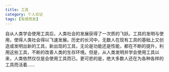 ```yaml
---
title: 工具
category: 个人日记
tags: [有感而发]
---
```


自从人类学会使用工具后，人类社会的发展获得了一次质的飞跃。工具的发明与使用，使得人类社会得以飞速发展。历史的长河中，无数人在现有工具的基础上又创造或发明出新的工具，新出现的工具，无论是功能还是性能，都在不断的提升，利用这些工具，不断的改善人类的生存环境。但是，从人类发明并学会使用工具以来，人类依然仅仅是会使用工具而已。更可悲的是，绝大多数人还在为各种各样的工具而活着……
